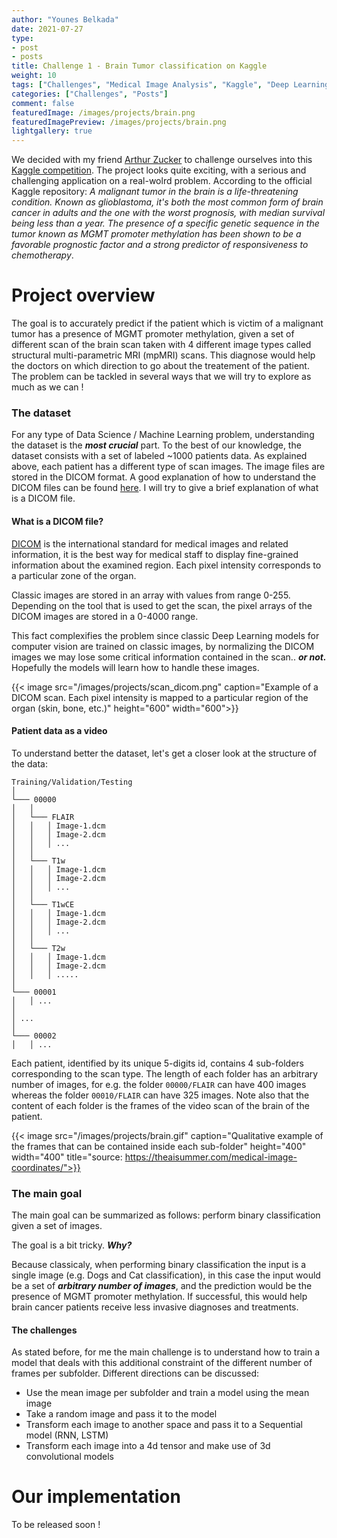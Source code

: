 ```yaml
---
author: "Younes Belkada"
date: 2021-07-27
type:
- post 
- posts
title: Challenge 1 - Brain Tumor classification on Kaggle
weight: 10
tags: ["Challenges", "Medical Image Analysis", "Kaggle", "Deep Learning"]
categories: ["Challenges", "Posts"]
comment: false
featuredImage: /images/projects/brain.png
featuredImagePreview: /images/projects/brain.png
lightgallery: true
---
```


We decided with my friend [Arthur Zucker](https://arthurzucker.github.io/) to challenge ourselves into this [Kaggle competition](https://www.kaggle.com/c/rsna-miccai-brain-tumor-radiogenomic-classification/overview).
The project looks quite exciting, with a serious and challenging application on a real-wolrd problem. According to the official Kaggle repository: *A malignant tumor in the brain is a life-threatening condition. Known as glioblastoma, it's both the most common form of brain cancer in adults and the one with the worst prognosis, with median survival being less than a year. The presence of a specific genetic sequence in the tumor known as MGMT promoter methylation has been shown to be a favorable prognostic factor and a strong predictor of responsiveness to chemotherapy*. 

# Project overview

The goal is to accurately predict if the patient which is victim of a malignant tumor has a presence of MGMT promoter methylation, given a set of different scan of the brain scan taken with 4 different image types called structural multi-parametric MRI (mpMRI) scans. This diagnose would help the doctors on which direction to go about the treatement of the patient.
The problem can be tackled in several ways that we will try to explore as much as we can !


### The dataset

For any type of Data Science / Machine Learning problem, understanding the dataset is the ***most crucial*** part. To the best of our knowledge, the dataset consists with a set of labeled ~1000 patients data. As explained above, each patient has a different type of scan images. The image files are stored in the DICOM format. A good explanation of how to understand the DICOM files can be found [here](https://www.researchgate.net/post/Deep_Learning_What_is_the_best_way_to_to_feed_dicom_files_into_object_detection_algorithm). I will try to give a brief explanation of what is a DICOM file.

#### What is a DICOM file?

[DICOM](https://www.dicomstandard.org/) is the international standard for medical images and related information, it is the best way for medical staff to display fine-grained information about the examined region. Each pixel intensity corresponds to a particular zone of the organ. 

Classic images are stored in an array with values from range 0-255. Depending on the tool that is used to get the scan, the pixel arrays of the DICOM images are stored in a 0-4000 range. 

This fact complexifies the problem since classic Deep Learning models for computer vision are trained on classic images, by normalizing the DICOM images we may lose some critical information contained in the scan.. ***or not.*** Hopefully the models will learn how to handle these images. 

{{< image src="/images/projects/scan_dicom.png" caption="Example of a DICOM scan. Each pixel intensity is mapped to a particular region of the organ (skin, bone, etc.)" height="600" width="600">}}

#### Patient data as a video

To understand better the dataset, let's get a closer look at the structure of the data:
```shell
Training/Validation/Testing
│
└─── 00000
│   │
│   └─── FLAIR
│   │   │ Image-1.dcm
│   │   │ Image-2.dcm
│   │   │ ...
│   │   
│   └─── T1w
│   │   │ Image-1.dcm
│   │   │ Image-2.dcm
│   │   │ ...
│   │   
│   └─── T1wCE
│   │   │ Image-1.dcm
│   │   │ Image-2.dcm
│   │   │ ...
│   │   
│   └─── T2w
│   │   │ Image-1.dcm
│   │   │ Image-2.dcm
│   │   │ .....
│   
└─── 00001
│   │ ...
│   
│ ...   
│   
└─── 00002
│   │ ...                 
```
Each patient, identified by its unique 5-digits id, contains 4 sub-folders corresponding to the scan type. The length of each folder has an arbitrary number of images, for e.g. the folder ```00000/FLAIR``` can have 400 images whereas the folder ```00010/FLAIR``` can have 325 images. Note also that the content of each folder is the frames of the video scan of the brain of the patient.

{{< image src="/images/projects/brain.gif" caption="Qualitative example of the frames that can be contained inside each sub-folder" height="400" width="400" title="source: https://theaisummer.com/medical-image-coordinates/">}}

### The main goal

The main goal can be summarized as follows: perform binary classification given a set of images.

The goal is a bit tricky. ***Why?***

Because classicaly, when performing binary classification the input is a single image (e.g. Dogs and Cat classification), in this case the input would be a set of ***arbitrary number of images***, and the prediction would be the presence of MGMT promoter methylation. If successful, this would help brain cancer patients receive less invasive diagnoses and treatments. 

#### The challenges

As stated before, for me the main challenge is to understand how to train a model that deals with this additional constraint of the different number of frames per subfolder. Different directions can be discussed:

* Use the mean image per subfolder and train a model using the mean image
* Take a random image and pass it to the model
* Transform each image to another space and pass it to a Sequential model (RNN, LSTM)
* Transform each image into a 4d tensor and make use of 3d convolutional models


# Our implementation

To be released soon !